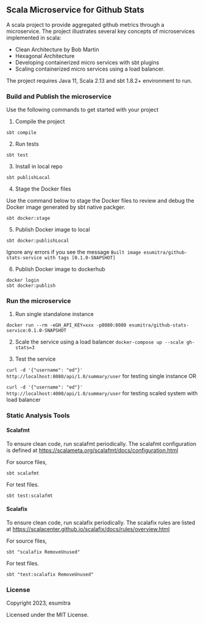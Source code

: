 ## Scala Microservice for Github Stats

A scala project to provide aggregated github metrics through a microservice. The project illustrates several key concepts of microservices implemented in scala:

- Clean Architecture by Bob Martin
- Hexagonal Architecture
- Developing containerized micro services with sbt plugins
- Scaling containerized micro services using a load balancer.


The project requires Java 11, Scala 2.13 and sbt 1.8.2+ environment to run.

### Build and Publish the microservice
 Use the following commands to get started with your project

 1. Compile the project
 
  `sbt compile`
 
 2. Run tests
 
 `sbt test`

 3. Install in local repo

`sbt publishLocal`

4. Stage the Docker files

Use the command below to stage the Docker files to review and debug the Docker image generated by sbt native packger.

`sbt docker:stage`

5. Publish Docker image to local

`sbt docker:publishLocal`

Ignore any errors if you see the message `Built image esumitra/github-stats-service with tags [0.1.0-SNAPSHOT]`

6. Publish Docker image to dockerhub

```
docker login
sbt docker:publish
```

### Run the microservice
1. Run single standalone instance

`docker run --rm -eGH_API_KEY=xxx -p8080:8080 esumitra/github-stats-service:0.1.0-SNAPSHOT`

2. Scale the service using a load balancer
`docker-compose up --scale gh-stats=3`

3. Test the service

`curl -d '{"username": "ed"}' http://localhost:8080/api/1.0/summary/user` for testing single instance OR

`curl -d '{"username": "ed"}' http://localhost:4000/api/1.0/summary/user` for testing scaled system with load balancer
### Static Analysis Tools

#### Scalafmt
To ensure clean code, run scalafmt periodically. The scalafmt configuration is defined at https://scalameta.org/scalafmt/docs/configuration.html

For source files,

`sbt scalafmt`

For test files.

`sbt test:scalafmt`

#### Scalafix
To ensure clean code, run scalafix periodically. The scalafix rules are listed at https://scalacenter.github.io/scalafix/docs/rules/overview.html

For source files,

`sbt "scalafix RemoveUnused"`

For test files.

`sbt "test:scalafix RemoveUnused"`

### License
Copyright 2023, esumitra

Licensed under the MIT License.
